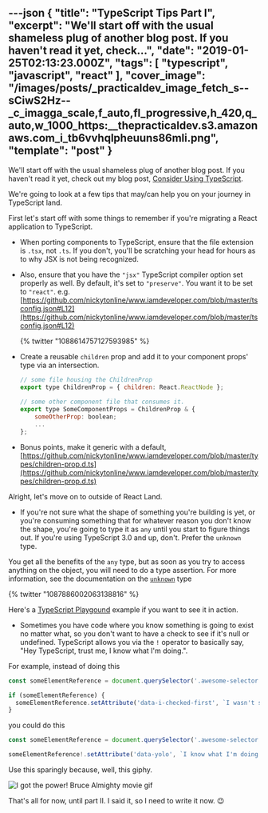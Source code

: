 ---json
{
  "title": "TypeScript Tips Part I",
  "excerpt": "We'll start off with the usual shameless plug of another blog post. If you haven't read it yet, check...",
  "date": "2019-01-25T02:13:23.000Z",
  "tags": [
    "typescript",
    "javascript",
    "react"
  ],
  "cover_image": "/images/posts/_practicaldev_image_fetch_s--sCiwS2Hz--_c_imagga_scale,f_auto,fl_progressive,h_420,q_auto,w_1000_https:__thepracticaldev.s3.amazonaws.com_i_tb6vvhqlpheuuns86mli.png",
  "template": "post"
}
---
We'll start off with the usual shameless plug of another blog post. If you haven't read it yet, check out my blog post, [Consider Using TypeScript](https://dev.to/nickytonline/why-you-might-want-to-consider-using-typescript-6j3).

We're going to look at a few tips that may/can help you on your journey in TypeScript land.

First let's start off with some things to remember if you're migrating a React application to TypeScript.

- When porting components to TypeScript, ensure that the file extension is `.tsx`, not `.ts`. If you don't, you'll be scratching your head for hours as to why JSX is not being recognized.

- Also, ensure that you have the `"jsx"` TypeScript compiler option set properly as well. By default, it's set to `"preserve"`. You want it to be set to `"react"`. e.g. [https://github.com/nickytonline/www.iamdeveloper.com/blob/master/tsconfig.json#L12](https://github.com/nickytonline/www.iamdeveloper.com/blob/master/tsconfig.json#L12)

   {% twitter "1088614757127593985" %}

- Create a reusable `children` prop and add it to your component props' type via an intersection.

   ```javascript
   // some file housing the ChildrenProp
   export type ChildrenProp = { children: React.ReactNode };
      
   // some other component file that consumes it.
   export type SomeComponentProps = ChildrenProp & {
       someOtherProp: boolean;
       ...
   };
   ```

- Bonus points, make it generic with a default, [https://github.com/nickytonline/www.iamdeveloper.com/blob/master/types/children-prop.d.ts](https://github.com/nickytonline/www.iamdeveloper.com/blob/master/types/children-prop.d.ts)


Alright, let's move on to outside of React Land.

- If you're not sure what the shape of something you're building is yet, or you're consuming something that for whatever reason you don't know the shape, you're going to type it as `any` until you start to figure things out. If you're using TypeScript 3.0 and up, don't. Prefer the `unknown` type.

You get all the benefits of the `any` type, but as soon as you try to access anything on the object, you will need to do a type assertion. For more information, see the documentation on the [`unknown`](https://blogs.msdn.microsoft.com/typescript/2018/07/30/announcing-typescript-3-0/#the-unknown-type) type

   {% twitter "1087886002063138816" %}

   Here's a [TypeScript Playgound](https://www.typescriptlang.org/play/#src=type%20SomeType%20%3D%20%7B%0D%0A%20%20noYolo%3A%20string%3B%0D%0A%20%20dontNo%3A%20string%3B%0D%0A%7D%0D%0A%0D%0A%2F%2F%20unknown%20complains%20about%20everything%0D%0Aconst%20someObject%3A%20unknown%20%3D%20%7B%0D%0A%20%20noYolo%3A%20'hi'%2C%0D%0A%20%20dontNo%3A%20'%3F'%0D%0A%7D%0D%0A%0D%0Aconsole.log(someObject.noYolo%20!%3D%3D%20undefined)%3B%20%2F%2F%20TS%20Complains%2C%20no%20dice%0D%0A%0D%0A%2F%2F%20We're%20sure%20of%20the%20shape%2C%20or%20some%20other%20kind%20of%20type%20checking%20done%20here%0D%0Aconsole.log((%3CSomeType%3EsomeObject).noYolo)%3B%0D%0A%0D%0A%2F%2F%20any%20on%20the%20other%20hand...%0D%0Aconst%20someOtherObject%3A%20any%20%3D%20%7B%0D%0A%20%20yolo%3A%20'yolo!'%0D%0A%7D%0D%0A%0D%0A%2F%2F%20YOLO%0D%0Aconsole.log(someOtherObject.yolo)%3B%0D%0A%0D%0A) example if you want to see it in action.

- Sometimes you have code where you know something is going to exist no matter what, so you don't want to have a check to see if it's null or undefined. TypeScript allows you via the `!` operator to basically say, "Hey TypeScript, trust me, I know what I'm doing.".

For example, instead of doing this

```javascript
const someElementReference = document.querySelector('.awesome-selector');

if (someElementReference) {
  someElementReference.setAttribute('data-i-checked-first', `I wasn't sure if you'd exist`);
}
```

you could do this

```javascript
const someElementReference = document.querySelector('.awesome-selector');

someElementReference!.setAttribute('data-yolo', `I know what I'm doing!`);
```

Use this sparingly because, well, this giphy.

![I got the power! Bruce Almighty movie gif](https://media.giphy.com/media/A9grgCQ0Dm012/giphy-downsized.gif)

That's all for now, until part II. I said it, so I need to write it now. 😉
